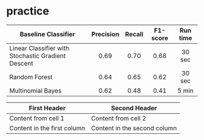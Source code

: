 # practice

Baseline Classifier                                | Precision| Recall | F1-score  | Run time 
-------------------------------------------------  |:----:|:----:|:----:|:------:
Linear Classifier with Stochastic Gradient Descent | 0.69 | 0.70 | 0.68 | 30 sec 
Random Forest                                      | 0.64 | 0.65 | 0.62 | 30 sec 
Multinomial Bayes                                  | 0.62 | 0.48 | 0.41 |  5 min 



First Header | Second Header
------------ | -------------
Content from cell 1 | Content from cell 2
Content in the first column | Content in the second column
